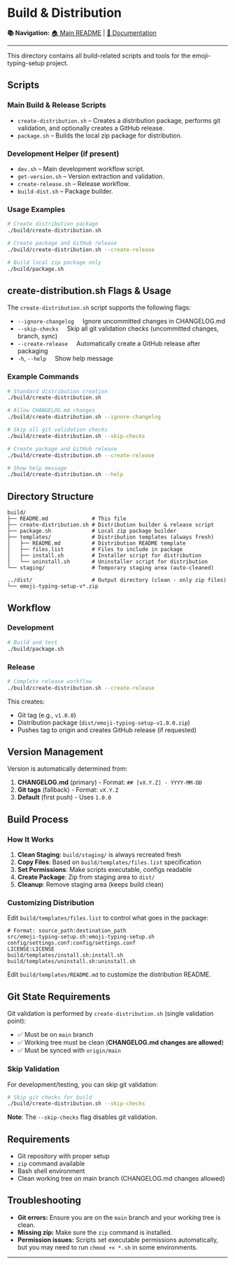 # Build & Distribution

**📚 Navigation:** [🏠 Main README](../README.md) | [📖 Documentation](../docs/README.md)

---

This directory contains all build-related scripts and tools for the emoji-typing-setup project.

## Scripts

### Main Build & Release Scripts

- `create-distribution.sh` – Creates a distribution package, performs git validation, and optionally creates a GitHub release.
- `package.sh` – Builds the local zip package for distribution.

### Development Helper (if present)

- `dev.sh` – Main development workflow script.
- `get-version.sh` – Version extraction and validation.
- `create-release.sh` – Release workflow.
- `build-dist.sh` – Package builder.

### Usage Examples

```bash
# Create distribution package
./build/create-distribution.sh

# Create package and GitHub release
./build/create-distribution.sh --create-release

# Build local zip package only
./build/package.sh
```

## create-distribution.sh Flags & Usage

The `create-distribution.sh` script supports the following flags:

- `--ignore-changelog` &nbsp;&nbsp;&nbsp; Ignore uncommitted changes in CHANGELOG.md
- `--skip-checks` &nbsp;&nbsp;&nbsp; Skip all git validation checks (uncommitted changes, branch, sync)
- `--create-release` &nbsp;&nbsp;&nbsp; Automatically create a GitHub release after packaging
- `-h`, `--help` &nbsp;&nbsp;&nbsp; Show help message

### Example Commands

```bash
# Standard distribution creation
./build/create-distribution.sh

# Allow CHANGELOG.md changes
./build/create-distribution.sh --ignore-changelog

# Skip all git validation checks
./build/create-distribution.sh --skip-checks

# Create package and GitHub release
./build/create-distribution.sh --create-release

# Show help message
./build/create-distribution.sh --help
```

## Directory Structure

```
build/
├── README.md              # This file
├── create-distribution.sh # Distribution builder & release script
├── package.sh             # Local zip package builder
├── templates/             # Distribution templates (always fresh)
│   ├── README.md          # Distribution README template
│   ├── files.list         # Files to include in package
│   ├── install.sh         # Installer script for distribution
│   └── uninstall.sh       # Uninstaller script for distribution
└── staging/               # Temporary staging area (auto-cleaned)

../dist/                   # Output directory (clean - only zip files)
└── emoji-typing-setup-v*.zip
```

## Workflow

### Development

```bash
# Build and test
./build/package.sh
```

### Release

```bash
# Complete release workflow
./build/create-distribution.sh --create-release
```

This creates:

- Git tag (e.g., `v1.0.0`)
- Distribution package (`dist/emoji-typing-setup-v1.0.0.zip`)
- Pushes tag to origin and creates GitHub release (if requested)

## Version Management

Version is automatically determined from:

1. **CHANGELOG.md** (primary) - Format: `## [vX.Y.Z] - YYYY-MM-DD`
2. **Git tags** (fallback) - Format: `vX.Y.Z`
3. **Default** (first push) - Uses `1.0.0`

## Build Process

### How It Works

1. **Clean Staging**: `build/staging/` is always recreated fresh
2. **Copy Files**: Based on `build/templates/files.list` specification
3. **Set Permissions**: Make scripts executable, configs readable
4. **Create Package**: Zip from staging area to `dist/`
5. **Cleanup**: Remove staging area (keeps build clean)

### Customizing Distribution

Edit `build/templates/files.list` to control what goes in the package:

```
# Format: source_path:destination_path
src/emoji-typing-setup.sh:emoji-typing-setup.sh
config/settings.conf:config/settings.conf
LICENSE:LICENSE
build/templates/install.sh:install.sh
build/templates/uninstall.sh:uninstall.sh
```

Edit `build/templates/README.md` to customize the distribution README.

## Git State Requirements

Git validation is performed by `create-distribution.sh` (single validation point):

- ✅ Must be on `main` branch
- ✅ Working tree must be clean (**CHANGELOG.md changes are allowed**)
- ✅ Must be synced with `origin/main`

### Skip Validation

For development/testing, you can skip git validation:

```bash
# Skip git checks for build
./build/create-distribution.sh --skip-checks
```

**Note**: The `--skip-checks` flag disables git validation.

## Requirements

- Git repository with proper setup
- `zip` command available
- Bash shell environment
- Clean working tree on main branch (CHANGELOG.md changes allowed)

## Troubleshooting

- **Git errors:** Ensure you are on the `main` branch and your working tree is clean.
- **Missing zip:** Make sure the `zip` command is installed.
- **Permission issues:** Scripts set executable permissions automatically, but you may need to run `chmod +x *.sh` in some environments.

---